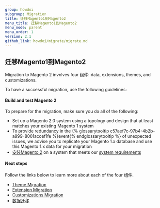 ```yaml
---
group: howdoi
subgroup: Migration
title: 迁移Magento1到Magento2
menu_title: 迁移Magento1到Magento2
menu_node: parent
menu_order: 1
version: 2.1
github_link: howdoi/migrate/migrate.md
---
```


## 迁移Magento1到Magento2
Migration to Magento 2 involves four 组件: data, extensions, themes, and customizations. 

To have a successful migration, use the following guidelines:

<h4>Build and test Magento 2</h4>

To prepare for the migration, make sure you do all of the following:

* Set up a Magento 2.0 system using a topology and design that at least matches your existing Magento 1 system
* To provide redundancy in the {% glossarytooltip c57aef7c-97b4-4b2b-a999-8001accef1fe %}event{% endglossarytooltip %} of unexpected issues, we advise you to replicate your Magento 1.x database and use this Magento 1.x data for your migration
* <a href="{{ page.baseurl }}/install-gde/bk-install-guide.html">安装Magento 2</a> on a system that meets our <a href="{{ page.baseurl }}/install-gde/system-requirements.html">system requirements</a>

<h4>Next steps</h4>

Follow the links below to learn more about each of the four 组件.

* <a href="{{ page.baseurl }}/howdoi/migrate/migrate-themes.html">Theme Migration</a>
* <a href="{{ page.baseurl }}/howdoi/migrate/migrate-extensions.html">Extension Migration</a>
* <a href="{{ page.baseurl }}/howdoi/migrate/migrate-code.html">Customizations Migration</a>
* <a href="{{ page.baseurl }}/howdoi/migrate/migrate-data.html">数据迁移</a>
